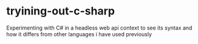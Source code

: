 # tryining-out-c-sharp

Experimenting with C# in a headless web api context to see its syntax and how it differs from other languages i have used previously
